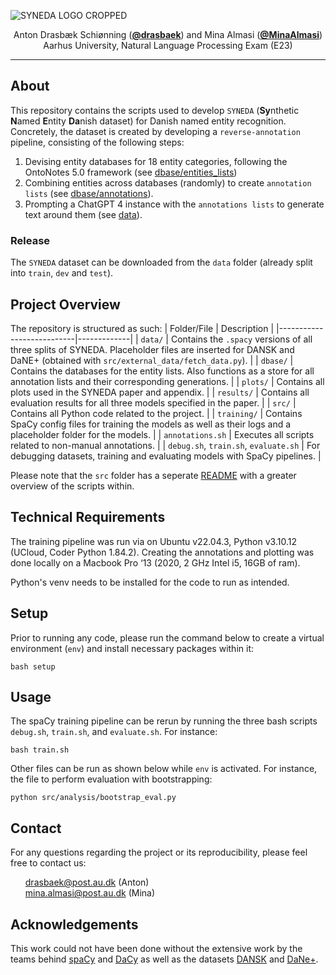 ![SYNEDA LOGO CROPPED](https://github.com/drasbaek/SYNEDA/assets/71491570/5104e03e-3bc0-4c7d-adb4-d6ee7569972d)

<p align="center">
  Anton Drasbæk Schiønning (<strong><a href="https://github.com/drasbaek">@drasbaek</a></strong>) and
  Mina Almasi (<strong><a href="https://github.com/MinaAlmasi">@MinaAlmasi</a></strong>)<br>
  Aarhus University, Natural Language Processing Exam (E23)
</p>
<hr>

## About
This repository contains the scripts used to develop `SYNEDA` (**Sy**nthetic **N**amed **E**ntity **Da**nish dataset) for Danish named entity recognition. Concretely, the dataset is created by developing a `reverse-annotation` pipeline, consisting of the following steps: 

1. Devising entity databases for 18 entity categories, following the OntoNotes 5.0 framework (see [dbase/entities_lists](https://github.com/drasbaek/SYNEDA/tree/main/dbase/entities_lists))
2. Combining entities across databases (randomly) to create `annotation lists` (see [dbase/annotations](https://github.com/drasbaek/SYNEDA/tree/main/dbase/annotations)). 
3. Prompting a ChatGPT 4 instance with the `annotations lists` to generate text around them (see [data](https://github.com/drasbaek/SYNEDA/tree/main/data)).

### Release
The `SYNEDA` dataset can be downloaded from the `data` folder (already split into `train`, `dev` and `test`). 

## Project Overview
The repository is structured as such: 
| Folder/File               | Description |
|---------------------------|-------------|
| `data/`                   | Contains the `.spacy` versions of all three splits of SYNEDA. Placeholder files are inserted for DANSK and DaNE+ (obtained with `src/external_data/fetch_data.py`). |
| `dbase/`                  | Contains the databases for the entity lists. Also functions as a store for all annotation lists and their corresponding generations. |
| `plots/`                  | Contains all plots used in the SYNEDA paper and appendix. |
| `results/`                | Contains all evaluation results for all three models specified in the paper. |
| `src/`                    | Contains all Python code related to the project. |
| `training/`               | Contains SpaCy config files for training the models as well as their logs and a placeholder folder for the models. |
| `annotations.sh`          | Executes all scripts related to non-manual annotations. |
| `debug.sh`, `train.sh`, `evaluate.sh` | For debugging datasets, training and evaluating models with SpaCy pipelines. |

Please note that the `src` folder has a seperate [README](https://github.com/drasbaek/SYNEDA/tree/main/src) with a greater overview of the scripts within. 


## Technical Requirements
The training pipeline was run via on Ubuntu v22.04.3, Python v3.10.12 (UCloud, Coder Python 1.84.2). Creating the annotations and plotting was done locally on a Macbook Pro ‘13 (2020, 2 GHz Intel i5, 16GB of ram). 

Python's venv needs to be installed for the code to run as intended.

## Setup
Prior to running any code, please run the command below to create a virtual environment (`env`) and install necessary packages within it:
```
bash setup
```

## Usage
The spaCy training pipeline can be rerun by running the three bash scripts `debug.sh`, `train.sh`, and `evaluate.sh`. For instance:
```
bash train.sh
```

Other files can be run as shown below while `env` is activated. For instance, the file to perform evaluation with bootstrapping:
```
python src/analysis/bootstrap_eval.py
```

## Contact
For any questions regarding the project or its reproducibility, please feel free to contact us: 
<ul style="list-style-type: none;">
  <li><a href="mailto:drasbaek@post.au.dk">drasbaek@post.au.dk</a>
(Anton)</li>
    <li><a href="mailto: mina.almasi@post.au.dk"> mina.almasi@post.au.dk</a>
(Mina)</li>
</ul>

## Acknowledgements 
This work could not have been done without the extensive work by the teams behind [spaCy](https://spacy.io/) and [DaCy](https://github.com/centre-for-humanities-computing/DaCy) as well as the datasets [DANSK](https://huggingface.co/datasets/chcaa/DANSK) and [DaNe+](https://huggingface.co/datasets/KennethEnevoldsen/dane_plus).


